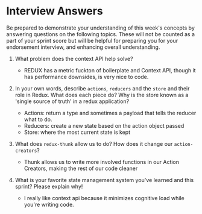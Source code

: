 # Interview Answers
Be prepared to demonstrate your understanding of this week's concepts by answering questions on the following topics. These will not be counted as a part of your sprint score but will be helpful for preparing you for your endorsement interview, and enhancing overall understanding.

1. What problem does the context API help solve?
   - REDUX has a metric fuckton of boilerplate and Context API, though it has performance downsides, is very nice to code.

2. In your own words, describe `actions`, `reducers` and the `store` and their role in Redux. What does each piece do? Why is the store known as a 'single source of truth' in a redux application?
   - Actions: return a type and sometimes a payload that tells the reducer what to do.
   - Reducers: create a new state based on the action object passed
   - Store: where the most current state is kept

3. What does `redux-thunk` allow us to do? How does it change our `action-creators`?
    - Thunk allows us to write more involved functions in our Action Creators, making the rest of our code cleaner

4. What is your favorite state management system you've learned and this sprint? Please explain why!
    - I really like context api because it minimizes cognitive load while you're writing code.